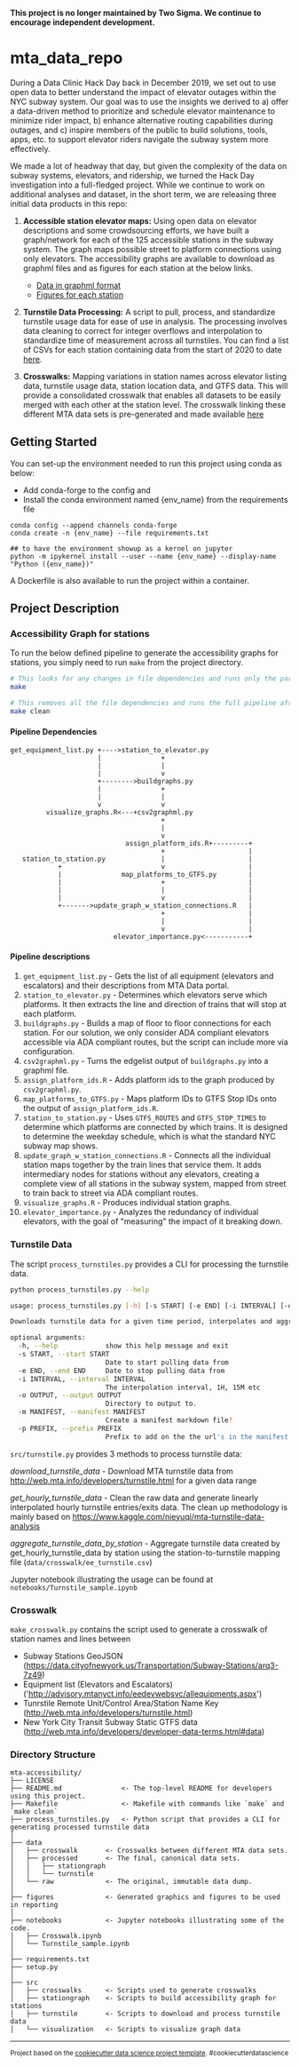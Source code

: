 **This project is no longer maintained by Two Sigma. We continue to encourage independent development.**

# mta_data_repo
During a Data Clinic Hack Day back in December 2019, we set out to use open data to better understand the impact of elevator outages within the NYC subway system. Our goal was to use the insights we derived to a) offer a data-driven method to prioritize and schedule elevator maintenance to minimize rider impact, b) enhance alternative routing capabilities during outages, and c) inspire members of the public to build solutions, tools, apps, etc. to support elevator riders navigate the subway system more effectively.

We made a lot of headway that day, but given the complexity of the data on subway systems, elevators, and ridership, we turned the Hack Day investigation into a full-fledged project. While we continue to work on additional analyses and dataset, in the short term, we are releasing three initial data products in this repo:

1. **Accessible station elevator maps:** Using open data on elevator descriptions and some crowdsourcing efforts, we have built a graph/network for each of the 125 accessible stations in the subway system. The graph maps possible street to platform connections using only elevators. The accessibility graphs are available to download as graphml files and as figures for each station at the below links.  
    - [Data in graphml format](data/processed/stationgraph)
    - [Figures for each station](figures/elevator_maps)

2. **Turnstile Data Processing:** A script to pull, process, and standardize turnstile usage data for ease of use in analysis. The processing involves data cleaning to correct for integer overflows and interpolation to standardize time of measurement across all turnstiles. You can find a list of CSVs for each station containing data from the start of 2020 to date [here](turnstile_station_data.md).

3. **Crosswalks:** Mapping variations in station names across elevator listing data, turnstile usage data, station location data, and GTFS data. This will provide a consolidated crosswalk that enables all datasets to be easily merged with each other at the station level. The crosswalk linking these different MTA data sets is pre-generated and made available [here](data/crosswalk/Master_crosswalk.csv)

## Getting Started
You can set-up the environment needed to run this project using conda as below:
- Add conda-forge to the config and
- Install the conda environment named {env_name} from the requirements file

```
conda config --append channels conda-forge
conda create -n {env_name} --file requirements.txt

## to have the environment showup as a kernel on jupyter
python -m ipykernel install --user --name {env_name} --display-name "Python ({env_name})"
```
A Dockerfile is also available to run the project within a container.

## Project Description

### Accessibility Graph for stations

To run the below defined pipeline to generate the accessibility graphs for stations, you simply need to run `make` from the project directory.

```bash
# This looks for any changes in file dependencies and runs only the parts of the pipeline downstream from the it
make  

# This removes all the file dependencies and runs the full pipeline afresh
make clean
```

#### Pipeline Dependencies
```
get_equipment_list.py +---->station_to_elevator.py
                      |               +
                      |               |
                      |               v
                      +-------->buildgraphs.py
                      |               +
                      |               |
                      v               v
         visualize_graphs.R<---+csv2graphml.py
                                      +
                                      |
                                      v
                             assign_platform_ids.R+---------+
                                      +                     |
   station_to_station.py              |                     |
            +                         v                     |
            |               map_platforms_to_GTFS.py        |
            |                         +                     |
            |                         |                     |
            |                         v                     |
            +------->update_graph_w_station_connections.R   |
                                      +                     |
                                      |                     |
                                      v                     |
                          elevator_importance.py<-----------+
```
#### Pipeline descriptions
1. ``get_equipment_list.py`` - Gets the list of all equipment (elevators and escalators) and their descriptions from MTA Data portal.
1. ``station_to_elevator.py`` - Determines which elevators serve which platforms. It then extracts the line and direction of trains that will stop at each platform.
1. ``buildgraphs.py`` - Builds a map of floor to floor connections for each station. For our solution, we only consider ADA compliant elevators accessible via ADA compliant routes, but the script can include more via configuration.
1. ``csv2graphml.py`` - Turns the edgelist output of ``buildgraphs.py`` into a graphml file.
1. ``assign_platform_ids.R`` - Adds platform ids to the graph produced by ``csv2graphml.py``.
1. ``map_platforms_to_GTFS.py`` - Maps platform IDs to GTFS Stop IDs onto the output of ``assign_platform_ids.R``.
1. ``station_to_station.py`` - Uses ``GTFS_ROUTES`` and ``GTFS_STOP_TIMES`` to determine which platforms are connected by which trains. It is designed to determine the weekday schedule, which is what the standard NYC subway map shows.
1. ``update_graph_w_station_connections.R`` - Connects all the individual station maps together by the train lines that service them. It adds intermediary nodes for stations without any elevators, creating a complete  view of all stations in the subway system, mapped from street to train back to street via ADA compliant routes.
1. ``visualize_graphs.R`` - Produces individual station graphs.
1. ``elevator_importance.py`` - Analyzes the redundancy of individual elevators, with the goal of "measuring" the impact of it breaking down.

### Turnstile Data

The script `process_turnstiles.py` provides a CLI for processing the turnstile data.

```bash
python process_turnstiles.py --help

usage: process_turnstiles.py [-h] [-s START] [-e END] [-i INTERVAL] [-o OUTPUT] [-m MANIFEST] [-p PREFIX]

Downloads turnstile data for a given time period, interpolates and aggregates to station level

optional arguments:
  -h, --help            show this help message and exit
  -s START, --start START
                        Date to start pulling data from
  -e END, --end END     Date to stop pulling data from
  -i INTERVAL, --interval INTERVAL
                        The interpolation interval, 1H, 15M etc
  -o OUTPUT, --output OUTPUT
                        Directory to output to.
  -m MANIFEST, --manifest MANIFEST
                        Create a manifest markdown file?
  -p PREFIX, --prefix PREFIX
                        Prefix to add on the the url's in the manifest
```

`src/turnstile.py` provides 3 methods to process turnstile data:

*download_turnstile_data* - Download MTA turnstile data from http://web.mta.info/developers/turnstile.html for a given data range

*get_hourly_turnstile_data* - Clean the raw data and generate linearly interpolated hourly turnstile entries/exits data. The clean up methodology is mainly based on https://www.kaggle.com/nieyuqi/mta-turnstile-data-analysis

*aggregate_turnstile_data_by_station* - Aggregate turnstile data created by get_hourly_turnstile_data by station using the station-to-turnstile mapping file (`data/crosswalk/ee_turnstile.csv`)

Jupyter notebook illustrating the usage can be found at `notebooks/Turnstile_sample.ipynb`


### Crosswalk
`make_crosswalk.py` contains the script used to generate a crosswalk of station names and lines between 
- Subway Stations GeoJSON (https://data.cityofnewyork.us/Transportation/Subway-Stations/arq3-7z49)
- Equipment list (Elevators and Escalators) ('http://advisory.mtanyct.info/eedevwebsvc/allequipments.aspx')
- Tunrstile Remote Unit/Control Area/Station Name Key (http://web.mta.info/developers/turnstile.html)
- New York City Transit Subway Static GTFS data (http://web.mta.info/developers/developer-data-terms.html#data)

### Directory Structure
    mta-accessibility/
    ├── LICENSE
    ├── README.md               <- The top-level README for developers using this project.
    ├── Makefile                <- Makefile with commands like `make` and `make clean`
    ├── process_turnstiles.py   <- Python script that provides a CLI for generating processed turnstile data
    │
    ├── data
    │   ├── crosswalk       <- Crosswalks between different MTA data sets.
    │   ├── processed       <- The final, canonical data sets.
    │   │   ├── stationgraph
    │   │   └── turnstile
    │   └── raw             <- The original, immutable data dump.
    │
    ├── figures             <- Generated graphics and figures to be used in reporting
    │
    ├── notebooks           <- Jupyter notebooks illustrating some of the code.
    │   ├── Crosswalk.ipynb
    │   └── Turnstile_sample.ipynb
    │
    ├── requirements.txt
    ├── setup.py
    │
    ├── src
    │   ├── crosswalks      <- Scripts used to generate crosswalks
    │   ├── stationgraph    <- Scripts to build accessibility graph for stations
    │   ├── turnstile       <- Scripts to download and process turnstile data
    │   └── visualization   <- Scripts to visualize graph data

--------

<p><small>Project based on the <a target="_blank" href="https://drivendata.github.io/cookiecutter-data-science/">cookiecutter data science project template</a>. #cookiecutterdatascience</small></p>

